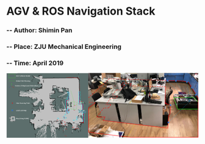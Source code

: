 # AGV & ROS Navigation Stack
### -- Author: Shimin Pan
### -- Place: ZJU Mechanical Engineering
### -- Time: April 2019


![SLAM_Sketch](https://raw.githubusercontent.com/InspireFish/ZJU_ROS_AGV/master/markdown/slam.png)



